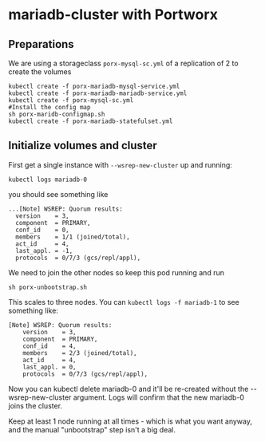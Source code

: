 # mariadb-cluster with Portworx
## Preparations

We are using a storageclass ``porx-mysql-sc.yml`` of a replication of 2 to create the volumes
````
kubectl create -f porx-mariadb-mysql-service.yml
kubectl create -f porx-mariadb-mariadb-service.yml
kubectl create -f porx-mysql-sc.yml
#Install the config map
sh porx-maridb-configmap.sh
kubectl create -f porx-mariadb-statefulset.yml	
````

## Initialize volumes and cluster

First get a single instance with ``--wsrep-new-cluster`` up and running:

````
kubectl logs mariadb-0 
```` 
you should see something like 
````
...[Note] WSREP: Quorum results:
  version    = 3,
  component  = PRIMARY,
  conf_id    = 0,
  members    = 1/1 (joined/total),
  act_id     = 4,
  last_appl. = -1,
  protocols  = 0/7/3 (gcs/repl/appl),
````

We need to join the other nodes so keep this pod running and run
````
sh porx-unbootstrap.sh
````

This scales to three nodes. You can ``kubectl logs -f mariadb-1`` to see something like:

````
[Note] WSREP: Quorum results:
	version    = 3,
	component  = PRIMARY,
	conf_id    = 4,
	members    = 2/3 (joined/total),
	act_id     = 4,
	last_appl. = 0,
	protocols  = 0/7/3 (gcs/repl/appl),
````
Now you can kubectl delete mariadb-0 and it'll be re-created without the --wsrep-new-cluster argument. Logs will confirm that the new mariadb-0 joins the cluster.

Keep at least 1 node running at all times - which is what you want anyway, and the manual "unbootstrap" step isn't a big deal.




